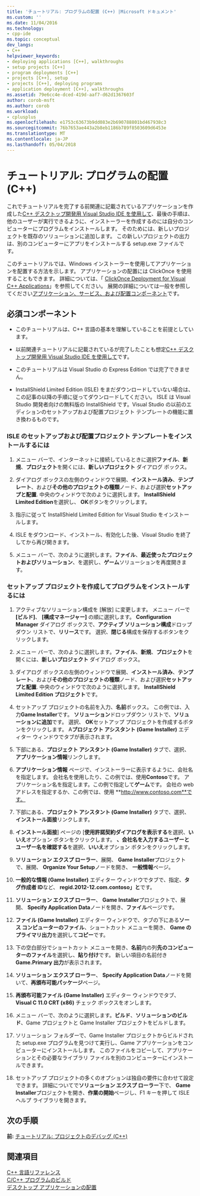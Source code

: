 ```yaml
---
title: 'チュートリアル: プログラムの配置 (C++) |Microsoft ドキュメント'
ms.custom: ''
ms.date: 11/04/2016
ms.technology:
- cpp-ide
ms.topic: conceptual
dev_langs:
- C++
helpviewer_keywords:
- deploying applications [C++], walkthroughs
- setup projects [C++]
- program deployments [C++]
- projects [C++], setup
- projects [C++], deploying programs
- application deployment [C++], walkthroughs
ms.assetid: 79e6cc4e-dced-419d-aaf7-d62d1367603f
author: corob-msft
ms.author: corob
ms.workload:
- cplusplus
ms.openlocfilehash: e1753c63673b9dd083e2b690788801bd467938c3
ms.sourcegitcommit: 76b7653ae443a2b8eb1186b789f8503609d6453e
ms.translationtype: MT
ms.contentlocale: ja-JP
ms.lasthandoff: 05/04/2018
---
```

# <a name="walkthrough-deploying-your-program-c"></a>チュートリアル: プログラムの配置 (C++)
これでチュートリアルを完了する前関連に記載されているアプリケーションを作成した[C++ デスクトップ開発用 Visual Studio IDE を使用して](../ide/using-the-visual-studio-ide-for-cpp-desktop-development.md)、最後の手順は、他のユーザーが実行できるように、インストーラーを作成するのには自分のコンピューターにプログラムをインストールします。 そのためには、新しいプロジェクトを既存のソリューションに追加します。 この新しいプロジェクトの出力は、別のコンピューターにアプリをインストールする setup.exe ファイルです。  
  
 このチュートリアルでは、Windows インストーラーを使用してアプリケーションを配置する方法を示します。 アプリケーションの配置には ClickOnce を使用することもできます。 詳細については、「 [ClickOnce Deployment for Visual C++ Applications](../ide/clickonce-deployment-for-visual-cpp-applications.md)」を参照してください。 展開の詳細については一般を参照してください[アプリケーション、サービス、および配置コンポーネント](/visualstudio/deployment/deploying-applications-services-and-components)です。  
  
## <a name="prerequisites"></a>必須コンポーネント  
  
-   このチュートリアルは、C++ 言語の基本を理解していることを前提としています。  
  
-   以前関連チュートリアルに記載されているが完了したことも想定[C++ デスクトップ開発用 Visual Studio IDE を使用して](../ide/using-the-visual-studio-ide-for-cpp-desktop-development.md)です。  
  
-   このチュートリアルは Visual Studio の Express Edition では完了できません。  
  
-   InstallShield Limited Edition (ISLE) をまだダウンロードしていない場合は、この記事の以降の手順に従ってダウンロードしてください。 ISLE は Visual Studio 開発者向けの無料版の InstallShield です。Visual Studio の以前のエディションのセットアップおよび配置プロジェクト テンプレートの機能に置き換わるものです。  
  
### <a name="to-install-the-isle-setup-and-deployment-project-template"></a>ISLE のセットアップおよび配置プロジェクト テンプレートをインストールするには  
  
1.  メニュー バーで、インターネットに接続しているときに選択**ファイル**、**新規**、**プロジェクト**を開くには、**新しいプロジェクト** ダイアログ ボックス。  
  
2.  ダイアログ ボックスの左側のウィンドウで展開、**インストール済み**、**テンプレート**、および**その他のプロジェクトの種類**ノード、および選択**セットアップと配置**. 中央のウィンドウで次のように選択します。 **InstallShield Limited Edition**を選択し、 **OK**ボタンをクリックします。  
  
3.  指示に従って InstallShield Limited Edition for Visual Studio をインストールします。  
  
4.  ISLE をダウンロード、インストール、有効化した後、Visual Studio を終了してから再び開きます。  
  
5.  メニュー バーで、次のように選択します。**ファイル**、**最近使ったプロジェクトおよびソリューション**、を選択し、**ゲーム**ソリューションを再度開きます。  
  
### <a name="to-create-a-setup-project-and-install-your-program"></a>セットアップ プロジェクトを作成してプログラムをインストールするには  
  
1.  アクティブなソリューション構成を [解放] に変更します。 メニュー バーで **[ビルド]**、 **[構成マネージャー]** の順に選択します。 **Configuration Manager**  ダイアログ ボックスで、**アクティブ ソリューション構成**ドロップダウン リストで、**リリース**です。 選択、**閉じる**構成を保存するボタンをクリックします。  
  
2.  メニュー バーで、次のように選択します。**ファイル**、**新規**、**プロジェクト**を開くには、**新しいプロジェクト** ダイアログ ボックス。  
  
3.  ダイアログ ボックスの左側のウィンドウで展開、**インストール済み**、**テンプレート**、および**その他のプロジェクトの種類**ノード、および選択**セットアップと配置**. 中央のウィンドウで次のように選択します。 **InstallShield Limited Edition プロジェクト**です。  
  
4.  セットアップ プロジェクトの名前を入力、**名前**ボックス。 この例では、入力**Game Installer**です。 **ソリューション**ドロップダウン リストで、**ソリューションに追加**です。 選択、 **OK**セットアップ プロジェクトを作成するボタンをクリックします。 A**プロジェクト アシスタント (Game Installer)** エディター ウィンドウでタブが表示されます。  
  
5.  下部にある、**プロジェクト アシスタント (Game Installer)**  タブで、選択、**アプリケーション情報**リンクします。  
  
6.  **アプリケーション情報** ページで、インストーラーに表示するように、会社名を指定します。 会社名を使用したり、この例では、使用**Contoso**です。 アプリケーション名を指定します。この例で指定して**ゲーム**です。 会社の web アドレスを指定するか、この例では、使用 **http://www.contoso.com**です。  
  
7.  下部にある、**プロジェクト アシスタント (Game Installer)**  タブで、選択、**インストール面接**リンクします。  
  
8.  **インストール面接**] ページの [**使用許諾契約ダイアログを表示する**を選択、**いいえ**オプション ボタンをクリックします。 **、会社名を入力するユーザーとユーザー名を確認する**を選択、**いいえ**オプション ボタンをクリックします。  
  
9. **ソリューション エクスプ ローラー**、展開、 **Game Installer**プロジェクトで、展開、 **Organize Your Setup**ノードを開き、 **一般情報**ページ。  
  
10. **一般的な情報 (Game Installer)** エディター ウィンドウでタブで、指定、**タグ作成者 ID**など、 **regid.2012-12.com.contoso」と**です。  
  
11. **ソリューション エクスプ ローラー**、 **Game Installer**プロジェクトで、展開、 **Specify Application Data**ノードを開き、**ファイル**ページです。  
  
12. **ファイル (Game Installer)** エディター ウィンドウで、タブの下にある**ソース コンピューターのファイル**、ショートカット メニューを開き、 **Game のプライマリ出力**を選択して**コピー**です。  
  
13. 下の空白部分でショートカット メニューを開き、**名前**内の列**先のコンピューターのファイル**を選択し、**貼り付け**です。 新しい項目の名前付き**Game.Primary 出力**が表示されます。  
  
14. **ソリューション エクスプ ローラー**、 **Specify Application Data**ノードを開いて、**再頒布可能パッケージ**ページ。  
  
15. **再頒布可能ファイル (Game Installer)** エディター ウィンドウでタブ、 **Visual C 11.0 CRT (x86)** チェック ボックスをオンします。  
  
16. メニュー バーで、次のように選択します。**ビルド**、**ソリューションのビルド**、Game プロジェクトと Game Installer プロジェクトをビルドします。  
  
17. ソリューション フォルダーで、Game Installer プロジェクトからビルドされた setup.exe プログラムを見つけて実行し、Game アプリケーションをコンピューターにインストールします。 このファイルをコピーして、アプリケーションとその必要なライブラリ ファイルを別のコンピューターにインストールできます。  
  
18. セットアップ プロジェクトの多くのオプションは独自の要件に合わせて設定できます。 詳細についてで**ソリューション エクスプ ローラー**下で、 **Game Installer**プロジェクトを開き、**作業の開始**ページし、F1 キーを押して ISLE ヘルプ ライブラリを開きます。  
  
## <a name="next-steps"></a>次の手順  
 **前:** [チュートリアル: プロジェクトのデバッグ (C++)](../ide/walkthrough-debugging-a-project-cpp.md)  
  
## <a name="see-also"></a>関連項目  
 [C++ 言語リファレンス](../cpp/cpp-language-reference.md)   
 [C/C++ プログラムのビルド](../build/building-c-cpp-programs.md)  
 [デスクトップ アプリケーションの配置](../ide/deploying-native-desktop-applications-visual-cpp.md)